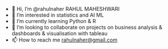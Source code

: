 - 👋 Hi, I’m @rahulnaher RAHUL MAHESHWARI
- 👀 I’m interested in statistics and AI ML
- 🌱 I’m currently learning Python & R
- 💞️ I’m looking to collaborate on projects on business analysis & dashboards & visualisation with tableau
- 📫 How to reach me rahulnaher@gmail.com

<!---
rahulnaher/rahulnaher is a ✨ special ✨ repository because its `README.md` (this file) appears on your GitHub profile.
You can click the Preview link to take a look at your changes.
--->
